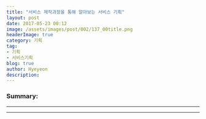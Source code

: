 ```yaml
---
title: "서비스 제작과정을 통해 알아보는 서비스 기획"
layout: post
date: 2017-05-23 00:12
image: /assets/images/post/002/137_00title.png
headerImage: true
category: 기획
tag:
- 기획
- 서비스기획
blog: true
author: Hyeyeon
description: 
---
```


### Summary:



---



---
